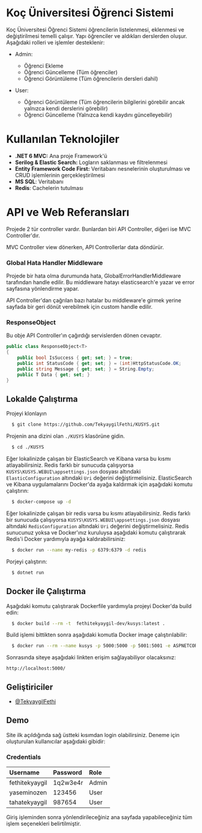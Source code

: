 
# Koç Üniversitesi Öğrenci Sistemi

Koç Üniversitesi Öğrenci Sistemi öğrencilerin listelenmesi, eklenmesi ve değiştirilmesi temelli çalışır. Yapı öğrenciler ve aldıkları derslerden oluşur. Aşağıdaki rolleri ve işlemler desteklenir:

- Admin: 
    - Öğrenci Ekleme
    - Öğrenci Güncelleme (Tüm öğrenciler)
    - Öğrenci Görüntüleme (Tüm öğrencilerin dersleri dahil)

- User:
    - Öğrenci Görüntüleme (Tüm öğrencilerin bilgilerini görebilir ancak yalnızca kendi derslerini görebilir)
    - Öğrenci Güncelleme (Yalnızca kendi kaydını güncelleyebilir)

# Kullanılan Teknolojiler

- **.NET 6 MVC:** Ana proje Framework'ü
- **Serilog & Elastic Search:** Logların saklanması ve filtrelenmesi
- **Entity Framework Code First:** Veritabanı nesnelerinin oluşturulması ve CRUD işlemlerinin gerçekleştirilmesi
- **MS SQL**: Veritabanı
- **Redis**: Cachelerin tutulması

# API ve Web Referansları
Projede 2 tür controller vardır. Bunlardan biri API Controller, diğeri ise MVC Controller'dır.

MVC Controller view dönerken, API Controllerlar data döndürür.
### Global Hata Handler Middleware
Projede bir hata olma durumunda hata, GlobalErrorHandlerMiddleware tarafından handle edilir. Bu middleware hatayı elasticsearch'e yazar ve error sayfasına yönlendirme yapar.

API Controller'dan çağrılan bazı hatalar bu middleware'e girmek yerine sayfada bir geri dönüt verebilmek için custom handle edilir.

### ResponseObject
Bu obje API Controller'ın çağırdığı servislerden dönen cevaptır.

```csharp
public class ResponseObject<T>
{
    public bool IsSuccess { get; set; } = true;
    public int StatusCode { get; set; } = (int)HttpStatusCode.OK;
    public string Message { get; set; } = String.Empty;
    public T Data { get; set; }
}
```

## Lokalde Çalıştırma

Projeyi klonlayın

```bash
  $ git clone https://github.com/TekyaygilFethi/KUSYS.git
```

Projenin ana dizini olan ```./KUSYS``` klasörüne gidin. 
```bash
  $ cd ./KUSYS
```

Eğer lokalinizde çalışan bir ElasticSearch ve Kibana varsa bu kısmı atlayabilirsiniz. Redis farklı bir sunucuda çalışıyorsa ```KUSYS\KUSYS.WEBUI\appsettings.json``` dosyası altındaki ```ElasticConfiguration``` altındaki ```Uri``` değerini değiştirmelisiniz. ElasticSearch ve Kibana uygulamalarını Docker'da ayağa kaldırmak için aşağıdaki komutu çalıştırın:
```bash
  $ docker-compose up -d
```

Eğer lokalinizde çalışan bir redis varsa bu kısmı atlayabilirsiniz. Redis farklı bir sunucuda çalışıyorsa ```KUSYS\KUSYS.WEBUI\appsettings.json``` dosyası altındaki ```RedisConfiguration``` altındaki ```Uri``` değerini değiştirmelisiniz. Redis sunucunuz yoksa ve Docker'ınız kuruluysa aşağıdaki komutu çalıştırarak Redis'i Docker yardımıyla ayağa kaldırabilirsiniz:
```bash
  $ docker run --name my-redis -p 6379:6379 -d redis
```

Porjeyi çalıştırın:

```bash
  $ dotnet run
```

## Docker ile Çalıştırma

Aşağıdaki komutu çalıştırarak Dockerfile yardımıyla projeyi Docker'da build edin:
```bash
  $ docker build --rm -t  fethitekyaygil-dev/kusys:latest .
```

Build işlemi bittikten sonra aşağıdaki komutla Docker image çalıştırılabilir:

```bash
  $ docker run --rm --name kusys -p 5000:5000 -p 5001:5001 -e ASPNETCORE_HTTP_PORT=https://+:5001 ASPNETCORE_URLS=http://+:5000 fethitekyaygil-dev/kusys
```

Sonrasında siteye aşağıdaki linkten erişim sağlayabiliyor olacaksınız:


```
http://localhost:5000/
```

## Geliştiriciler

- [@TekyaygilFethi](https://www.github.com/TekyaygilFethi)


## Demo

Site ilk açıldığında sağ üstteki kısımdan login olabilirsiniz. Deneme için oluşturulan kullanıcılar aşağıdaki gibidir:

### Credentials

| Username  | Password  | Role  |
|:----------|:----------|:--------  |
| fethitekyaygil    | 1q2w3e4r    | Admin  |
| yaseminozen    | 123456    | User  |
| tahatekyaygil    | 987654    | User  |



Giriş işleminden sonra yönlendirileceğiniz ana sayfada yapabileceğiniz tüm işlem seçenekleri belirtilmiştir.
